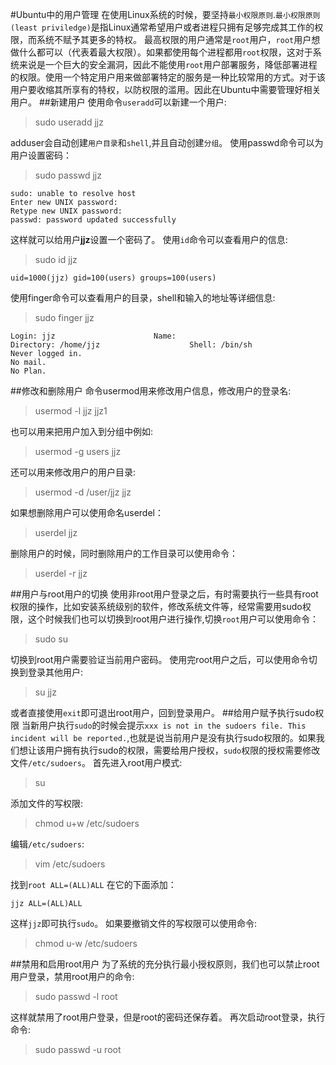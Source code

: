 #Ubuntu中的用户管理
在使用Linux系统的时候，要坚持`最小权限原则`.`最小权限原则(least priviledge)`是指Linux通常希望用户或者进程只拥有足够完成其工作的权限，而系统不赋予其更多的特权。
最高权限的用户通常是`root`用户，`root`用户想做什么都可以（代表着最大权限）。如果都使用每个进程都用`root`权限，这对于系统来说是一个巨大的安全漏洞，因此不能使用`root`用户部署服务，降低部署进程的权限。使用一个特定用户用来做部署特定的服务是一种比较常用的方式。对于该用户要收缩其所享有的特权，以防权限的滥用。因此在Ubuntu中需要管理好相关用户。
##新建用户
使用命令`useradd`可以新建一个用户:
>sudo useradd jjz

adduser会自动创建`用户目录`和`shell`,并且自动创建`分组`。
使用passwd命令可以为用户设置密码：
>sudo passwd jjz

	sudo: unable to resolve host
	Enter new UNIX password:
	Retype new UNIX password:
	passwd: password updated successfully
	
这样就可以给用户**jjz**设置一个密码了。
使用`id`命令可以查看用户的信息:
>sudo id jjz

	uid=1000(jjz) gid=100(users) groups=100(users)

使用finger命令可以查看用户的目录，shell和输入的地址等详细信息:
>sudo finger jjz

	Login: jjz            			Name:
	Directory: /home/jjz                	Shell: /bin/sh
	Never logged in.
	No mail.
	No Plan.
##修改和删除用户
命令usermod用来修改用户信息，修改用户的登录名:
>usermod -l jjz jjz1

也可以用来把用户加入到分组中例如:
>usermod -g users jjz

还可以用来修改用户的用户目录:
>usermod -d /user/jjz jjz

如果想删除用户可以使用命名userdel：
>userdel jjz

删除用户的时候，同时删除用户的工作目录可以使用命令：
>userdel -r jjz

##用户与root用户的切换
使用非root用户登录之后，有时需要执行一些具有root权限的操作，比如安装系统级别的软件，修改系统文件等，经常需要用sudo权限，这个时候我们也可以切换到root用户进行操作,切换`root`用户可以使用命令：
>sudo su

切换到root用户需要验证当前用户密码。
使用完root用户之后，可以使用命令切换到登录其他用户:
>su jjz

或者直接使用`exit`即可退出root用户，回到登录用户。
##给用户赋予执行sudo权限
当新用户执行`sudo`的时候会提示`xxx is not in the sudoers file. This incident will be reported.`,也就是说当前用户是没有执行sudo权限的。如果我们想让该用户拥有执行sudo的权限，需要给用户授权，`sudo`权限的授权需要修改文件`/etc/sudoers`。
首先进入root用户模式:
>su

添加文件的写权限:

>chmod u+w /etc/sudoers

编辑`/etc/sudoers`:
>vim /etc/sudoers

找到`root ALL=(ALL)ALL`
在它的下面添加：
	
	jjz ALL=(ALL)ALL

这样`jjz`即可执行`sudo`。
如果要撤销文件的写权限可以使用命令:
>chmod u-w /etc/sudoers


##禁用和启用root用户
为了系统的充分执行最小授权原则，我们也可以禁止root用户登录，禁用root用户的命令:
>sudo passwd -l root

这样就禁用了root用户登录，但是root的密码还保存着。
再次启动root登录，执行命令:
>sudo passwd -u root


